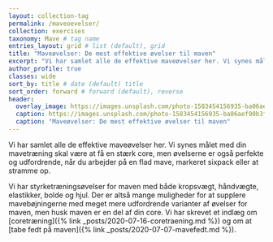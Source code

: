 ```yaml
---
layout: collection-tag
permalink: /maveoevelser/
collection: exercises
taxonomy: Mave # tag name
entries_layout: grid # list (default), grid
title: "Maveøvelser: De mest effektive øvelser til maven"
excerpt: "Vi har samlet alle de effektive maveøvelser her. Vi synes målet med din mavetræning skal være at få en stærk core, men øvelserne er også perfekte og udfordrende, når du arbejder på en flad mave, markeret sixpack eller at stramme op."
author_profile: true
classes: wide
sort_by: title # date (default) title
sort_order: forward # forward (default), reverse
header:
  overlay_image: https://images.unsplash.com/photo-1583454156935-ba06aef90b3f?ixlib=rb-1.2.1&ixid=eyJhcHBfaWQiOjEyMDd9&auto=format&fit=crop&w=1950&q=80
  caption: https://images.unsplash.com/photo-1583454156935-ba06aef90b3f?ixlib=rb-1.2.1&ixid=eyJhcHBfaWQiOjEyMDd9&auto=format&fit=crop&w=400&q=80
  caption: "Maveøvelser: De mest effektive øvelser til maven"
---
```


Vi har samlet alle de effektive maveøvelser her. Vi synes målet med din mavetræning skal være at få en stærk core, men øvelserne er også perfekte og udfordrende, når du arbejder på en flad mave, markeret sixpack eller at stramme op.

Vi har styrketræningsøvelser for maven med både kropsvægt, håndvægte, elastikker, bolde og hjul. Der er altså mange muligheder for at supplere mavebøjningerne med meget mere udfordrende varianter af øvelser for maven, men husk maven er en del af din core. Vi har skrevet et indlæg om [coretræning]({% link _posts/2020-07-16-coretraening.md %}) og om at [tabe fedt på maven]({% link _posts/2020-07-07-mavefedt.md %}).